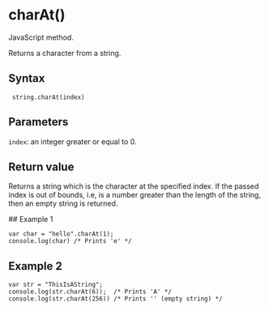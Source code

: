 # charAt()
JavaScript method.

Returns a character from a string.

## Syntax
```
 string.charAt(index)
```

## Parameters
`index`: an integer greater or equal to 0.

## Return value
Returns a string which is the character at the specified index. If the passed index is out of bounds, i.e, is a number greater than the length of the string, then an empty string is returned.

## Example 1
```
var char = "hello".charAt(1);
console.log(char) /* Prints 'e' */
```

## Example 2
```
var str = "ThisIsAString";
console.log(str.charAt(6));  /* Prints 'A' */
console.log(str.charAt(256)) /* Prints '' (empty string) */
```
